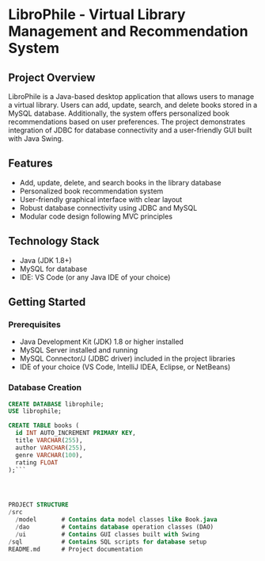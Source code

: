 # LibroPhile - Virtual Library Management and Recommendation System

## Project Overview
LibroPhile is a Java-based desktop application that allows users to manage a virtual library. Users can add, update, search, and delete books stored in a MySQL database. Additionally, the system offers personalized book recommendations based on user preferences. The project demonstrates integration of JDBC for database connectivity and a user-friendly GUI built with Java Swing.

## Features
- Add, update, delete, and search books in the library database
- Personalized book recommendation system
- User-friendly graphical interface with clear layout
- Robust database connectivity using JDBC and MySQL
- Modular code design following MVC principles

## Technology Stack
- Java (JDK 1.8+)
- MySQL for database
- IDE: VS Code (or any Java IDE of your choice)

## Getting Started

### Prerequisites
- Java Development Kit (JDK) 1.8 or higher installed
- MySQL Server installed and running
- MySQL Connector/J (JDBC driver) included in the project libraries
- IDE of your choice (VS Code, IntelliJ IDEA, Eclipse, or NetBeans)

### Database Creation

```sql
CREATE DATABASE librophile;
USE librophile;

CREATE TABLE books (
  id INT AUTO_INCREMENT PRIMARY KEY,
  title VARCHAR(255),
  author VARCHAR(255),
  genre VARCHAR(100),
  rating FLOAT
);```




PROJECT STRUCTURE
/src
  /model       # Contains data model classes like Book.java
  /dao         # Contains database operation classes (DAO)
  /ui          # Contains GUI classes built with Swing
/sql           # Contains SQL scripts for database setup
README.md      # Project documentation
